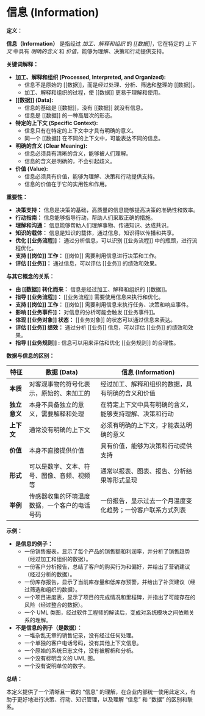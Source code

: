 # 信息 (Information)

**定义：**

**信息（Information）** 是指经过 *加工、解释和组织* 的 *[[数据]]*，它在特定的 *上下文* 中具有 *明确的含义* 和 *价值*，能够为理解、决策和行动提供支持。

**关键词解释：**

*   **加工、解释和组织 (Processed, Interpreted, and Organized):**
    *   信息不是原始的 [[数据]]，而是经过处理、分析、筛选和整理的 [[数据]]。
    *   加工、解释和组织的过程，使 [[数据]] 更易于理解和使用。
*   **[[数据]] (Data):**
    *   信息的基础是 [[数据]]，没有 [[数据]] 就没有信息。
    *   信息是 [[数据]] 的一种高层次的形态。
*   **特定的上下文 (Specific Context):**
    *   信息只有在特定的上下文中才具有明确的意义。
    *   同一个 [[数据]] 在不同的上下文中，可能表达不同的信息。
*   **明确的含义 (Clear Meaning):**
    *   信息必须具有清晰的含义，能够被人们理解。
    *   信息的含义是明确的，不会引起歧义。
*   **价值 (Value):**
    *   信息必须具有价值，能够为理解、决策和行动提供支持。
    *   信息的价值在于它的实用性和作用。

**重要性：**

*   **决策支持：** 信息是决策的基础，高质量的信息能够提高决策的准确性和效率。
*   **行动指南：** 信息能够指导行动，帮助人们采取正确的措施。
*   **理解和沟通：** 信息能够帮助人们理解事物、传递知识、达成共识。
*   **知识的载体：** 信息是知识的载体，通过信息，知识得以传播和共享。
*   **优化 [[业务流程]]：** 通过分析信息，可以识别 [[业务流程]] 中的瓶颈，进行流程优化。
*  **支持 [[岗位]] 工作：**  [[岗位]] 需要利用信息进行决策和工作。
*  **评估 [[业务]]：** 通过信息，可以评估 [[业务]] 的绩效和效果。

**与其它概念的关系：**

*   **由 [[数据]] 转化而来：** 信息是经过加工、解释和组织的 [[数据]]。
*   **指导 [[业务流程]]：**  [[业务流程]] 需要使用信息来执行和优化。
*   **支持 [[岗位]] 工作：**  [[岗位]] 需要利用信息来执行任务、决策和响应事件。
*   **影响 [[业务事件]]：** 对信息的分析可能会触发 [[业务事件]]。
*   **体现 [[业务对象]] 状态：**  [[业务对象]] 的状态可以通过信息来表达。
*   **评估 [[业务]] 绩效：** 通过分析 [[业务]] 信息，可以评估 [[业务]] 的绩效和效果。
*   **指导 [[业务规则]] :** 信息可以用来评估和优化 [[业务规则]] 的合理性。

**数据与信息的区别：**

| 特征         | 数据 (Data)                                         | 信息 (Information)                                         |
| ----------- | --------------------------------------------------- | ----------------------------------------------------------- |
| **本质**       | 对客观事物的符号化表示，原始的、未加工的             | 经过加工、解释和组织的数据，具有明确的含义和价值               |
| **独立意义**    | 本身不具备独立的意义，需要解释和处理                | 在特定上下文中具有明确的含义，能够支持理解、决策和行动      |
| **上下文**      |  通常没有明确的上下文                                 |  必须有明确的上下文，才能表达明确的意义                    |
| **价值**      |  本身不直接提供价值                                 |  具有价值，能够为决策和行动提供支持                       |
| **形式**      |  可以是数字、文本、符号、图像、音频、视频等             |  通常以报表、图表、报告、分析结果等形式呈现                   |
| **举例** | 传感器收集的环境温度数据，一个客户的电话号码 | 一份报告，显示过去一个月温度变化趋势；一份客户联系方式列表   |

**示例：**

*   **是信息的例子：**
    *   一份销售报表，显示了每个产品的销售额和利润率，并分析了销售趋势（经过加工和组织的数据）。
    *   一份客户分析报告，总结了客户的购买行为和偏好，并给出了营销建议（经过分析的数据）。
    *   一份库存报告，显示了当前库存量和低库存预警，并给出了补货建议（经过筛选和组织的数据）。
    *   一个项目进度表，显示了项目的完成情况和里程碑，并指出了可能存在的风险（经过整合的数据）。
    *   一个 UML 类图，经过软件工程师的解读后，变成对系统模块之间依赖关系的理解。
*   **不是信息的例子（是数据）：**
    *   一堆杂乱无章的销售记录，没有经过任何处理。
    *   一个单独的客户电话号码，没有其他上下文信息。
    *   一个原始的系统日志文件，没有被解析和分析。
    *   一个没有标明含义的 UML 图。
    *  一个没有说明单位的数字。


**总结：**

本定义提供了一个清晰且一致的 “信息” 的理解，在企业内部统一使用此定义，有助于更好地进行决策、行动、知识管理，以及理解 “信息” 和 “数据” 的区别和联系。